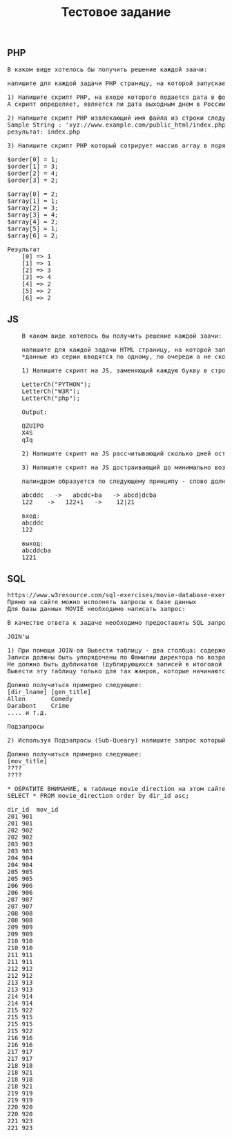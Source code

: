<p align="center">
    <h1 align="center">Тестовое задание</h1>
    <br>
</p>

<h2>PHP</h2>

<pre>
В каком виде хотелось бы получить решение каждой заачи:

напишите для каждой задачи PHP страницу, на которой запускается скрипт php, ввод входных данных происходит в коде самого скрипта. ответ выводится на экран.

1) Напишите скрипт PHP, на входе которого подается дата в формате UNIX TIMESTAMP
А скрипт определяет, является ли дата выходным днем в России или нет.

2) Напишите скрипт PHP извлекающий имя файла из строки следующего вида:
Sample String : 'xyz://www.example.com/public_html/index.php?x=45&r=mmm'
результат: index.php

3) Напишите скрипт PHP который сотрирует массив array в порядке указанном в order 

$order[0] = 1;
$order[1] = 3; 
$order[2] = 4; 
$order[3] = 2; 

$array[0] = 2;
$array[1] = 1; 
$array[2] = 3; 
$array[3] = 4; 
$array[4] = 2; 
$array[5] = 1; 
$array[6] = 2; 

Результат                                                   
    [0] => 1                                                
    [1] => 1                                                
    [2] => 3                                                
    [3] => 4                                                
    [4] => 2                                                
    [5] => 2                                                
    [6] => 2           
</pre>

<h2>JS</h2>

<pre>
    В каком виде хотелось бы получить решение каждой заачи:
    
    напишите для каждой задачи HTML страницу, на которой запускается скрипт, который запрашивает ввод входных данных и отображающий ответ.
    *данные из серии вводятся по одному, по очереди а не скопом. 

    1) Напишите скрипт на JS, заменяющий каждую букву в строке на другую букву на следующую по алфавиту.
    
    LetterCh("PYTHON");
    LetterCh("W3R");
    LetterCh("php");
    
    Output:
    
    QZUIPO
    X4S
    qIq

    2) Напишите скрипт на JS рассчитывающий сколько дней осталось до Рождеста по введенной дате.
    
    3) Напишите скрипт на JS достраивающий до минимально возможного палиндрома, добавляя необходимые символы в конец строки.
    
    палиндром образуется по следующему принципу - слово долно получиться ПОЛНОСТЬЮ СИММЕТРИЧНЫМ 
    
    abcddc   ->   abcdc+ba   -> abcd|dcba
    122    ->   122+1   ->    12|21
    
    вход:
    abcddc   
    122
    
    выход:
    abcddcba
    1221
</pre>

<h2>SQL</h2>

<pre>
https://www.w3resource.com/sql-exercises/movie-database-exercise/joins-exercises-on-movie-database.php
Прямо на сайте можно исполнять запросы к базе данных
Для базы данных MOVIE необходимо написать запрос:

В качестве ответа к задаче необходимо предоставить SQL запрос, который выдает верный результат на указанном выше сайте. 

JOIN'ы

1) При помощи JOIN-ов Вывести таблицу - два столбца: содержащую все фамилии директоров и жанры кино в которых эти директора работают.  
Записи должны быть упорядочены по Фамилии директора по возрастанию (Allen первый)
Не должно быть дубликатов (дублирующихся записей в итоговой таблице)
Вывести эту таблицу только для тах жанров, которые начинаются с английской "C"  (Comedy и т.д.) 

Должно получиться примерно следующее: 
[dir_lname]	[gen_title]
Allen		Comedy
Darabont	Crime
.... и т.д.	

Подзапросы

2) Используя Подзапросы (Sub-Queary) напишите запрос который выведет названия всех фильмов под руководством директора по фамилии Nolan

Должно получиться примерно следующее: 
[mov_title]
????
????

* ОБРАТИТЕ ВНИМАНИЕ, в таблице movie_direction на этом сайте задвоились строчки, учтите это при выполнении заданий, чтобы в ответе ничего не двоилось.
SELECT * FROM movie_direction order by dir_id asc;

dir_id	mov_id
201	901
201	901
202	902
202	902
203	903
203	903
204	904
204	904
205	905
205	905
206	906
206	906
207	907
207	907
208	908
208	908
209	909
209	909
210	910
210	910
211	911
211	911
212	912
212	912
213	913
213	913
214	914
214	914
215	922
215	915
215	915
215	922
216	916
216	916
217	917
217	917
218	918
218	921
218	918
218	921
219	919
219	919
220	920
220	920
221	923
221	923
</pre>

